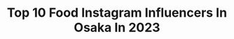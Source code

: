 ---
title: Top 10 Food Instagram Influencers In Osaka In 2023
description: >-
  Find top food Instagram influencers in Osaka in 2023. Most popular hashtags: #foodstagram #instafood #food #osaka.
platform: Instagram
hits: 18
text_top: See the top-rated Instagram accounts on inBeat.
text_bottom: Our search engine has 18 Instagram influencers like this in Osaka, Japan for you to connect with.
profiles:
  - username: "we_love_osaka_"
    fullname: >-
      🌐we love 大阪🌐
    bio: >-
      🚩大阪のスポットやグルメ、役に立つ情報をお届けする魅力発信サイト ☻大阪に住んでいる人 ☻大阪に遊びや仕事で来る人 チェックしてくださいね 👀 #ういらぶ大阪 キャンペーンやってます😊 【ハッシュタグ＋@we_love_osaka_】 あなたの好きな大阪を投稿し採用されれば ↓↓Webサイトに🆙
    location: "Japan"
    followers: 8744
    engagement: 921
    commentsToLikes: 0.005291
    id: ck5ck7nt6wb2f0i1146kfh9o4
    verified: false
    hashtags: "#yummy, #good, #instafood, #travel"
  - username: "hananakko"
    fullname: >-
      
    bio: >-
      思いついたら大好きな飛行機や鉄道に乗って行く宛の無い旅を♪旅先で出会ったグルメを紹介します✨ 　 麺類・和食・中華・エスニック・Cafe&モーニング巡り☕ フォロー•コメントお気軽に✨ 　 - - -✈ #genic_food Ambassador BASED IN OSAKA/JPN
    location: "Japan"
    followers: 7248
    engagement: 3002
    commentsToLikes: 0.008328
    id: ckaowxf23avx50i78n9b9kkqn
    verified: false
    hashtags: "#genic, #cafe, #godiva, #instafoodgram"
  - username: "yurin1020"
    fullname: >-
      *yurin*
    bio: >-
      camp,hike,dogs,family,cooking,bread‥ 暮らし‥ソトアソビ‥ may☆toypoodle coco☆lovebird from osaka japan ↓obento...food...
    location: "Japan"
    followers: 8699
    engagement: 439
    commentsToLikes: 0.016636
    id: ck13c87giz2ee0i194iao085i
    verified: false
    hashtags: "#tent, #foodporn, #watch, #camperlifestyle"
  - username: "ma7007ho"
    fullname: >-
      𝙺𝚒𝚜𝚑𝚒𝚖𝚘𝚝𝚘 𝙼𝚊𝚑𝚘
    bio: >-
      𝟿𝟼"𝟶𝟾/𝟸𝟷 ▼𝚈𝚘𝚞𝚃𝚞𝚋𝚎
    location: "Japan"
    followers: 14511
    engagement: 254
    commentsToLikes: 0.044544
    id: ck13acl3wpprs0i19f3fb3s1z
    verified: false
    hashtags: "#ootd, #code, #makeup, #pr"
  - username: "fuku_stgrm"
    fullname: >-
      フク／福岡裕介（毎日カレー生活９年目）
    bio: >-
      🍛カレー愛食家🌶🌿 国内、インド、スリランカ、東南アジア諸国を巡り、スパイス食文化の過去と未来を探求している。★出演★マツコの知らない世界／news every.食べ歩きの極め人／雑誌PEN／エスビー食品note／カレー３兄弟・次男／SARAH JAPAN MENU AWARDカレー部門審査員
    location: "Japan"
    followers: 7335
    engagement: 459
    commentsToLikes: 0.004329
    id: ckaovhpkp4ljz0i78f2zhn30b
    verified: false
    hashtags: "#delicious, #currystagram, #instafood, #india"
  - username: "ami_kisaki"
    fullname: >-
      綺咲 あみ(杏海)💋 Kisaki Ami
    bio: >-
      OSAKA♥タレントモデル 📺KTV 真夜中市場 🌸撮影・モデル・TV出演 🌸MC.ナレーション❤ ଘ(੭*ˊᵕˋ)੭ ੈ✩ お仕事のご依頼・ご相談はDMにて🙏✉📬 ⚠️お仕事以外のDMは返信不可❌ ⏬楽天ルーム🛋
    location: "Japan"
    followers: 4805
    engagement: 735
    commentsToLikes: 0.166966
    id: ck8sy2huxji6l0j78x6khcr5g
    verified: false
    hashtags: "#loft, #tiffany, #curry, #12"
  - username: "yuukaluxury"
    fullname: >-
      米倉 由華
    bio: >-
      Osaka Japan🇯🇵Dubai🇦🇪YOLO! Gotta have fun! Beauty✨Fashion👗Travel🌎 Food🍽Car🏎Music🎹🎻 たまに🔐ストーリーメイン、ドバイライフは非公開用のみでこちらにもたまにストーリー　ビジネス依頼お問い合わせのDMは全てハリーの⬇️へ
    location: "Japan"
    followers: 34346
    engagement: 126
    commentsToLikes: 0.025776
    id: ck9wdyfjzhu3l0j78paoc88ym
    verified: false
    hashtags: "#amazing, #fashion, #luxuryhotel, #cannes"
  - username: "kmk.sakura"
    fullname: >-
      kimi@フードアナリスト
    bio: >-
      ＊#飲食店応援 の為フォロー誰でも大歓迎✨励みになります☺️無言🆗転載の際はお声がけ下さい🙇 ＊@shibuya.entertainment エンタメ応援中📣 ＊@genic_food 公認アンバサダー ＊渋谷区(渋谷,代官山,恵比寿,原宿,表参道等)の店を渋谷地元民目線で紹介 ＊渋谷のラジオ出演↓
    location: "Japan"
    followers: 20031
    engagement: 1114
    commentsToLikes: 0.011202
    id: ckap01oh8obvn0i78h4iwvcw6
    verified: false
    hashtags: "#japanesegourmet, #foodstagram, #ramen, #followme"
  - username: "momoichigo0515"
    fullname: >-
      YASUKO TAKESUE
    bio: >-
      JAPAN🇯🇵OSAKA おうちご飯🍚 たまに お菓子作り🍰 . . cafe巡りアカウント @momoichigo0902
    location: "Japan"
    followers: 34815
    engagement: 321
    commentsToLikes: 0.009966
    id: ck8sy7338jxx70j78p7ipmkfg
    verified: false
    hashtags: "#instafood, #instagood, #foodphotography, #bibigo"
  - username: "sae16_hi"
    fullname: >-
      𝓼𝓪𝓮
    bio: >-
      カフェだったり ◌𓈒 おやつを作ったり𓂃◌𓈒𓐍
    location: "Japan"
    followers: 14635
    engagement: 995
    commentsToLikes: 0.012076
    id: ck8t3pan63z9c0j78o67d3o2m
    verified: false
    hashtags: "#kobe, #parfait, #delicious, #toast"
---